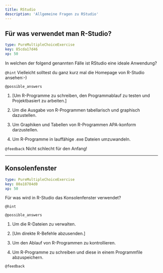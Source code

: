 ```yaml
---
title: RStudio
description: 'Allgemeine Fragen zu RStudio'
---
```


## Für was verwendet man R-Studio?

```yaml
type: PureMultipleChoiceExercise
key: 85cda17d46
xp: 50
```

In welchen der folgend genannten Fälle ist RStudio eine ideale Anwendung?

`@hint`
Vielleicht solltest du ganz kurz mal die Homepage von R-Studio ansehen:-)

`@possible_answers`
1. [Um R-Programme zu schreiben, den Programmablauf zu testen und Projektbasiert zu arbeiten.]

2. Um die Ausgabe von R-Programmen tabellarisch und graphisch dazustellen.

3. Um Graphiken und Tabellen von R-Programmen APA-konform darzustellen.

4. Um R-Programme in lauffähige .exe Dateien umzuwandeln.

`@feedback`
Nicht schlecht für den Anfang!

---

## Konsolenfenster

```yaml
type: PureMultipleChoiceExercise
key: 80a18784d0
xp: 50
```

Für was wird in R-Studio das Konsolenfenster verwendet?

`@hint`


`@possible_answers`
1. Um die R-Dateien zu verwalten.

2. [Um direkte R-Befehle abzusenden.]

3. Um den Ablauf von R-Programmen zu kontrollieren.

4. Um R-Programme zu schreiben und diese in einem Programmfile abzuspeichern.

`@feedback`
